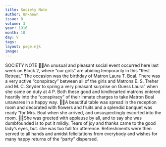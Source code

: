 ```yaml
---
title: Society Note
author: Unknown
issue: 8
volume: 3
year: 1916
month: 10
day: V
tags:
layout: page.njk
image:
---
```

SOCIETY NOTE An unusual and pleasant social event occurred here last week on Block 2, where “our girls” are abiding temporarily in this “Rest Retreat.” The occasion was the birthday of Matron Laura T. Boal. There was a very active “conspiracy” between all of the girls and Matrons E. S. Treher and M. C. Snyder to spring a very pleasant surprise on Guess Laura” when she came on duty at 4 P. Both these good and kindhearted matrons entered heartily into the “conspiracy” of their inmate charges to take Matron Boal unawares in a happy way. A beautiful table was spread in the reception room and decorated with flowers and fruits and a splendid banquet was ready “for Mrs. Boal when she arrived, and unsuspectingly escorted into the room. She was greeted with applause by all, and to say she was dumbfounded is to put it mildly. Tears of joy and thanks came to the good lady’s eyes, but. she was too full for utterence. Refreshments were then served to all hands and amidst felicitations from everybody and wishes for many happy returns of the “party” dispersed. 
